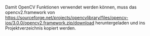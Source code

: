 Damit OpenCV Funktionen verwendet werden können, muss das opencv2.framework von
https://sourceforge.net/projects/opencvlibrary/files/opencv-ios/3.0.0/opencv2.framework.zip/download
heruntergeladen und ins Projektverzeichnis kopiert werden.
